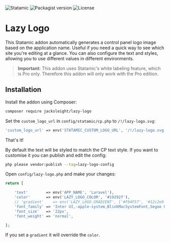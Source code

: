 ![Statamic](https://flat.badgen.net/badge/Statamic/3.1+/FF269E)
![Packagist version](https://flat.badgen.net/packagist/v/jacksleight/lazy-logo)
![License](https://flat.badgen.net/github/license/jacksleight/lazy-logo)

# Lazy Logo 

This Statamic addon automatically generates a control panel logo image based on the application name. Useful if you need a quick way to see which site you're editing at a glance. You can also configure the text and styles, allowing you to use different values in different environments.

> **Important:** This addon uses Statamic's white labeling feature, which is Pro only. Therefore this addon will only work with the Pro edition.

## Installation

Install the addon using Composer:

```bash
composer require jacksleight/lazy-logo
```

Set the `custom_logo_url` in `config/statamic/cp.php` to `/!/lazy-logo.svg`:

```php
'custom_logo_url' => env('STATAMIC_CUSTOM_LOGO_URL', '/!/lazy-logo.svg'),
```

That's it!

By default the text will be styled to match the CP text style. If you want to customise it you can publish and edit the config:

```bash
php please vendor:publish --tag=lazy-logo-config
```

Open `config/lazy-logo.php` and make your changes:

```php
return [

    'text'        => env('APP_NAME', 'Laravel'),
    'color'       => env('LAZY_LOGO_COLOR', '#19292f'),
    // 'gradient'    => env('LAZY_LOGO_GRADIENT', ['#F94F57', '#12c2e9']),
    'font_family' => 'Inter UI,-apple-system,BlinkMacSystemFont,Segoe UI,Roboto,Oxygen,Ubuntu,Cantarell,Fira Sans,Droid Sans,Helvetica Neue',
    'font_size'   => '22px',
    'font_weight' => 'normal',

];
```

If you set a `gradient` it will override the `color`.